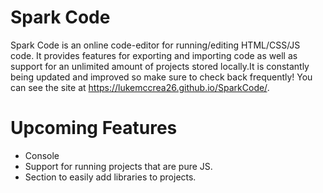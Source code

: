 # Spark Code
Spark Code is an online code-editor for running/editing HTML/CSS/JS code. It provides features for exporting and importing code as well as support for an unlimited amount of projects stored locally.It is constantly being updated and improved so make sure to check back frequently! You can see the site at https://lukemccrea26.github.io/SparkCode/.

# Upcoming Features
- Console
- Support for running projects that are pure JS.
- Section to easily add libraries to projects.
